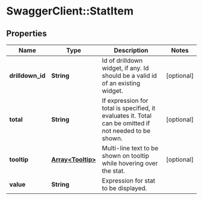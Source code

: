 # SwaggerClient::StatItem

## Properties
Name | Type | Description | Notes
------------ | ------------- | ------------- | -------------
**drilldown_id** | **String** | Id of drilldown widget, if any. Id should be a valid id of an existing widget. | [optional] 
**total** | **String** | If expression for total is specified, it evaluates it. Total can be omitted if not needed to be shown. | [optional] 
**tooltip** | [**Array&lt;Tooltip&gt;**](Tooltip.md) | Multi-line text to be shown on tooltip while hovering over the stat. | [optional] 
**value** | **String** | Expression for stat to be displayed. | 


